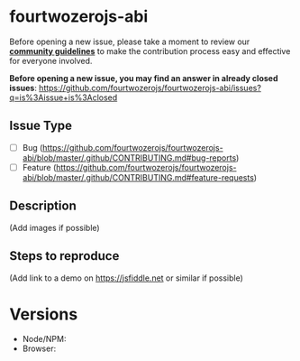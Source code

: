 # fourtwozerojs-abi

Before opening a new issue, please take a moment to review our [**community guidelines**](https://github.com/fourtwozerojs/fourtwozerojs-abi/blob/master/.github/CONTRIBUTING.md) to make the contribution process easy and effective for everyone involved.

**Before opening a new issue, you may find an answer in already closed issues**:
https://github.com/fourtwozerojs/fourtwozerojs-abi/issues?q=is%3Aissue+is%3Aclosed

## Issue Type

- [ ] Bug (https://github.com/fourtwozerojs/fourtwozerojs-abi/blob/master/.github/CONTRIBUTING.md#bug-reports)
- [ ] Feature (https://github.com/fourtwozerojs/fourtwozerojs-abi/blob/master/.github/CONTRIBUTING.md#feature-requests)

## Description

(Add images if possible)

## Steps to reproduce

(Add link to a demo on https://jsfiddle.net or similar if possible)

# Versions

- Node/NPM:
- Browser:
